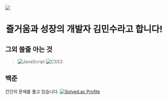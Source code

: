 <img src="https://capsule-render.vercel.app/api?type=waving&height=300&color=gradient&text=안녕하세요&section=header&reversal=false&textBg=false&fontAlignY=40&desc=반갑습니다!&descSize=40"/>

<div align ="center">
  <h1>즐거움과 성장의 개발자 김민수라고 합니다!</h3> 
</div>

그외 쓸줄 아는 것
-------------

>![JavaScript](https://img.shields.io/badge/JavaScript-F7DF1E.svg?&style=for-the-badge&logo=JavaScript&logoColor=white)
>![CSS3](https://img.shields.io/badge/CSS3-1572B6.svg?&style=for-the-badge&logo=CSS3&logoColor=white)
>


백준
-------------
간간히 문제를 풀고 있습니다.
[![Solved.ac Profile](http://mazassumnida.wtf/api/v2/generate_badge?boj=zminsu5)](https://solved.ac/zminsu5/)
